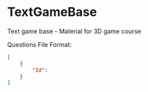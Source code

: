 # TextGameBase
Text game base - Material for 3D game course

Questions File Format:

```json
[
    {
        "Id": 
    }
]
```
